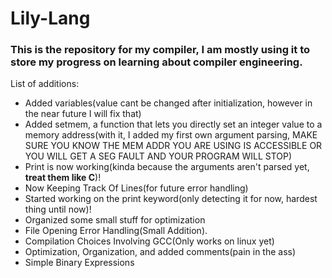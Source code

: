 <h1>Lily-Lang</h1>
<h3>This is the repository for my compiler, I am mostly using it to store my progress on learning about compiler engineering.</h3>

List of additions:
  - Added variables(value cant be changed after initialization, however in the near future I will fix that)
  - Added setmem, a function that lets you directly set an integer value to a memory address(with it, I added my first own argument parsing, MAKE SURE YOU KNOW THE MEM ADDR YOU ARE USING IS ACCESSIBLE OR YOU WILL GET A SEG FAULT AND YOUR PROGRAM WILL STOP)
  - Print is now working(kinda because the arguments aren't parsed yet, **treat them like C**)!
  - Now Keeping Track Of Lines(for future error handling)
  - Started working on the print keyword(only detecting it for now, hardest thing until now)!
  - Organized some small stuff for optimization
  - File Opening Error Handling(Small Addition).
  - Compilation Choices Involving GCC(Only works on linux yet)
  - Optimization, Organization, and added comments(pain in the ass)
  - Simple Binary Expressions
